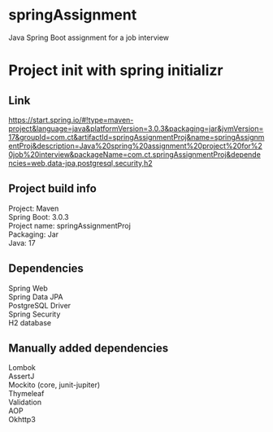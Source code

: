 # springAssignment
Java Spring Boot assignment for a job interview 

# Project init with spring initializr
## Link
https://start.spring.io/#!type=maven-project&language=java&platformVersion=3.0.3&packaging=jar&jvmVersion=17&groupId=com.ct&artifactId=springAssignmentProj&name=springAssignmentProj&description=Java%20spring%20assignment%20project%20for%20job%20interview&packageName=com.ct.springAssignmentProj&dependencies=web,data-jpa,postgresql,security,h2

## Project build info
Project: Maven   <br />
Spring Boot: 3.0.3   <br />
Project  name: springAssignmentProj   <br />
Packaging: Jar <br />
Java: 17  

## Dependencies
Spring Web   <br />
Spring Data JPA  <br />
PostgreSQL Driver  <br />
Spring Security  <br />
H2 database  <br />

## Manually added dependencies
Lombok <br />
AssertJ <br />
Mockito (core, junit-jupiter) <br />
Thymeleaf <br />
Validation <br />
AOP <br />
Okhttp3
